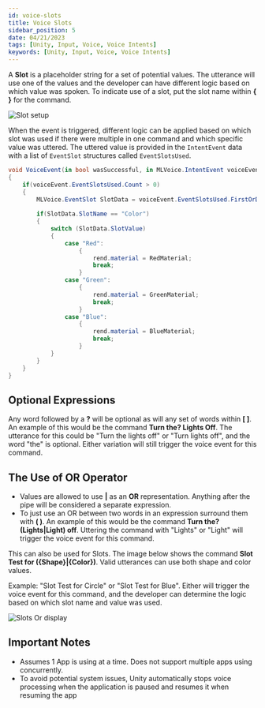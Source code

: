 ```yaml
---
id: voice-slots
title: Voice Slots
sidebar_position: 5
date: 04/21/2023
tags: [Unity, Input, Voice, Voice Intents]
keywords: [Unity, Input, Voice, Voice Intents]
---
```


A **Slot** is a placeholder string for a set of potential values. The utterance will use one of the values and the developer can have different logic based on which value was spoken. To indicate use of a slot, put the slot name within **{ }** for the command.

![Slot setup](/img/unity/SimpleSlot.png)

When the event is triggered, different logic can be applied based on which slot was used if there were multiple in one command and which specific value was uttered. The uttered value is provided in the `IntentEvent` data with a list of `EventSlot` structures called `EventSlotsUsed`.

```csharp
void VoiceEvent(in bool wasSuccessful, in MLVoice.IntentEvent voiceEvent)
{
    if(voiceEvent.EventSlotsUsed.Count > 0)
    {
        MLVoice.EventSlot SlotData = voiceEvent.EventSlotsUsed.FirstOrDefault(s => s.SlotName == "Color");
       
        if(SlotData.SlotName == "Color")
        {
            switch (SlotData.SlotValue)
            {
                case "Red":
                    {
                        rend.material = RedMaterial;
                        break;
                    }
                case "Green":
                    {
                        rend.material = GreenMaterial;
                        break;
                    }
                case "Blue":
                    {
                        rend.material = BlueMaterial;
                        break;
                    }
            }
        }
    }
}

```

## Optional Expressions

Any word followed by a **?** will be optional as will any set of words within **[ ]**. An example of this would be the command **Turn the? Lights Off**. The utterance for this could be "Turn the lights off" or "Turn lights off", and the word "the" is optional. Either variation will still trigger the voice event for this command.

## The Use of OR Operator

- Values are allowed to use **|** as an **OR** representation. Anything after the pipe will be considered a separate expression.
- To just use an OR between two words in an expression surround them with **( )**. An example of this would be the command **Turn the? (Lights|Light) off**. Uttering the command with "Lights" or "Light" will trigger the voice event for this command.

This can also be used for Slots. The image below shows the command **Slot Test for ({Shape}|{Color})**. Valid utterances can use both shape and color values.

Example: "Slot Test for Circle" or "Slot Test for Blue". Either will trigger the voice event for this command, and the developer can determine the logic based on which slot name and value was used.

![Slots Or display](/img/unity/SlotsOr.png)

## Important Notes

- Assumes 1 App is using at a time. Does not support multiple apps using concurrently.
- To avoid potential system issues, Unity automatically stops  voice processing when the application is paused and resumes it when resuming the app
